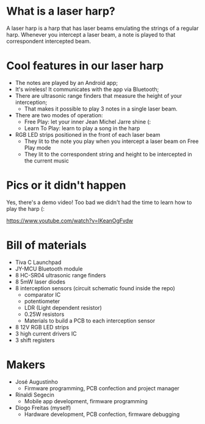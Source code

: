 # What is a laser harp?
A laser harp is a harp that has laser beams emulating the strings of a regular harp. Whenever you intercept a laser beam, a note is played to that correspondent intercepted beam.

# Cool features in our laser harp
- The notes are played by an Android app;
- It's wireless! It communicates with the app via Bluetooth;
- There are ultrasonic range finders that measure the height of your interception;
  - That makes it possible to play 3 notes in a single laser beam.
- There are two modes of operation:
  - Free Play: let your inner Jean Michel Jarre shine (:
  - Learn To Play: learn to play a song in the harp
- RGB LED strips positioned in the front of each laser beam
  - They lit to the note you play when you intercept a laser beam on Free Play mode
  - They lit to the correspondent string and height to be intercepted in the current music

# Pics or it didn't happen
Yes, there's a demo video! Too bad we didn't had the time to learn how to play the harp (:

https://www.youtube.com/watch?v=IKeanOgFvdw

# Bill of materials
- Tiva C Launchpad
- JY-MCU Bluetooth module
- 8 HC-SR04 ultrasonic range finders
- 8 5mW laser diodes
- 8 interception sensors (circuit schematic found inside the repo)
  - comparator IC
  - potentiometer
  - LDR (Light dependent resistor)
  - 0.25W resistors
  - Materials to build a PCB to each interception sensor
- 8 12V RGB LED strips
- 3 high current drivers IC
- 3 shift registers

# Makers
- José Augustinho
  - Firmware programming, PCB confection and project manager
- Rinaldi Segecin
  - Mobile app development, firmware programming
- Diogo Freitas (myself)
  - Hardware development, PCB confection, firmware debugging
